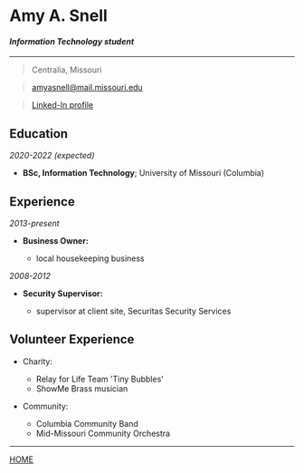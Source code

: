 <!---it1040-2000 markdown resume-online page--->



# Amy A. Snell

#### _Information Technology student_

---

     
> Centralia, Missouri

> [amyasnell@mail.missouri.edu](mailto:amyasnell@mail.missouri.edu)

> [Linked-In profile](www.linkedin.com/in/amy-a-snell-485434193)



Education
---------

_2020-2022 (expected)_

   * **BSc, Information Technology**; University of Missouri (Columbia)


Experience
----------

_2013-present_  

* **Business Owner:**

    * local housekeeping business

_2008-2012_    

* **Security Supervisor:**

    * supervisor at client site, Securitas Security Services


Volunteer Experience
----------------------------------------

* Charity:

     * Relay for Life Team 'Tiny Bubbles'
     * ShowMe Brass musician

* Community:

    * Columbia Community Band
    * Mid-Missouri Community Orchestra
    
---

[HOME](README.md)
